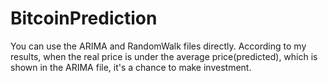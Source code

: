 # BitcoinPrediction
You can use the ARIMA and RandomWalk files directly.
According to my results, when the real price is under the average price(predicted), which is shown in the ARIMA file, it's a chance to make investment.
